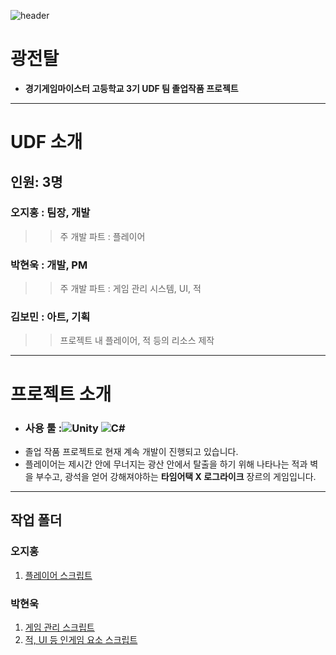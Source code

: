 ![header](https://capsule-render.vercel.app/api?type=rounded&height=250&color=3A4A51&text=Team.%20UDF&section=header&textBg=false&fontAlign=50&descAlign=60)
<h1>광전탈</h1>

- **경기게임마이스터 고등학교 3기 UDF 팀 졸업작품 프로젝트**
---

# UDF 소개
## 인원: 3명

### 오지홍 : 팀장, 개발
>> 주 개발 파트 : 플레이어
### 박현욱 : 개발, PM
>> 주 개발 파트 : 게임 관리 시스템, UI, 적
### 김보민 : 아트, 기획
>> 프로젝트 내 플레이어, 적 등의 리소스 제작
---
# 프로젝트 소개
- ### 사용 툴 :![Unity](https://img.shields.io/badge/Unity-2022.3-blue.svg) ![C#](https://img.shields.io/badge/C%23-7.0-green.svg)
- 졸업 작품 프로젝트로 현재 계속 개발이 진행되고 있습니다.
- 플레이어는 제시간 안에 무너지는 광산 안에서 탈출을 하기 위해 나타나는 적과 벽을 부수고, 광석을 얻어 강해져야하는
**타임어택 X 로그라이크**
장르의 게임입니다.

---
## 작업 폴더<br>
### 오지홍
1. [플레이어 스크립트](https://github.com/phjh/Graduation_work/tree/main/Assets/01.%20Scripts/phjh)

### 박현욱
1. [게임 관리 스크립트](https://github.com/phjh/Graduation_work/tree/main/Assets/01.%20Scripts/Core)
2. [적, UI 등 인게임 요소 스크립트](https://github.com/phjh/Graduation_work/tree/main/Assets/01.%20Scripts/gusdnr)


